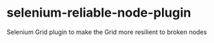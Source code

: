 selenium-reliable-node-plugin
=============================

Selenium Grid plugin to make the Grid more resilient to broken nodes
